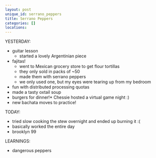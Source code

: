 ```yaml
---
layout: post
unique_id: serrano_peppers
title: Serrano Peppers
categories: []
locations: 
---
```


YESTERDAY:
* guitar lesson
  * started a lovely Argentinian piece
* fajitas!
  * went to Mexican grocery store to get flour tortillas
  * they only sold in packs of ~50
  * made them with serrano peppers
  * we only used one, but my eyes were tearing up from my bedroom
* fun with distributed processing quotas
* made a tasty oxtail soup
* burgers for dinner!* Chessie hosted a virtual game night :)
* new bachata moves to practice!

TODAY:
* tried slow cooking the stew overnight and ended up burning it :(
* basically worked the entire day
* brooklyn 99

LEARNINGS:
* dangerous peppers
